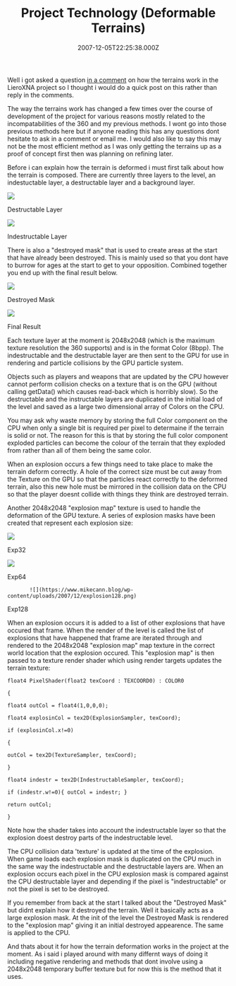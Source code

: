 ﻿---
coverImage: /images/fallback-post-header.png
date: "2007-12-05T22:25:38.000Z"
tags: []
title: Project Technology (Deformable Terrains)
oldUrl: /c/project-technology-deformable-terrains
---

Well i got asked a question [in a comment](https://www.mikecann.blog/?p=208#comment-1333) on how the terrains work in the LieroXNA project so I thought i would do a quick post on this rather than reply in the comments.

The way the terrains work has changed a few times over the course of development of the project for various reasons mostly related to the incompatabilities of the 360 and my previous methods. I wont go into those previous methods here but if anyone reading this has any questions dont hesitate to ask in a comment or email me. I would also like to say this may not be the most efficient method as I was only getting the terrains up as a proof of concept first then was planning on refining later.

<!-- more -->

Before i can explain how the terrain is deformed i must first talk about how the terrain is composed. There are currently three layers to the level, an indestuctable layer, a destructable layer and a background layer.

![](https://www.mikecann.blog/wp-content/uploads/2007/12/test02_destr.png)

Destructable Layer

![](https://www.mikecann.blog/wp-content/uploads/2007/12/test02_indestr.png)

Indestructable Layer

There is also a "destroyed mask" that is used to create areas at the start that have already been destroyed. This is mainly used so that you dont have to burrow for ages at the start to get to your opposition. Combined together you end up with the final result below.

![](https://www.mikecann.blog/wp-content/uploads/2007/12/tempmask01.png)

Destroyed Mask

![](https://www.mikecann.blog/wp-content/uploads/2007/12/test03_final.png)

Final Result

Each texture layer at the moment is 2048x2048 (which is the maximum texture resolution the 360 supports) and is in the format Color (8bpp). The indestructable and the destructable layer are then sent to the GPU for use in rendering and particle collisions by the GPU particle system.

Objects such as players and weapons that are updated by the CPU however cannot perform collision checks on a texture that is on the GPU (without calling getData() which causes read-back which is horribly slow). So the destructable and the instructable layers are duplicated in the initial load of the level and saved as a large two dimensional array of Colors on the CPU.

You may ask why waste memory by storing the full Color component on the CPU when only a single bit is required per pixel to determaine if the terrain is solid or not. The reason for this is that by storing the full color component exploded particles can become the colour of the terrain that they exploded from rather than all of them being the same color.

When an explosion occurs a few things need to take place to make the terrain deform correctly. A hole of the correct size must be cut away from the Texture on the GPU so that the particles react correctly to the deformed terrain, also this new hole must be mirrored in the collision data on the CPU so that the player doesnt collide with things they think are destroyed terrain.

Another 2048x2048 "explosion map" texture is used to handle the deformation of the GPU texture. A series of explosion masks have been created that represent each explosion size:

![](https://www.mikecann.blog/wp-content/uploads/2007/12/explosion32.png)

Exp32

![](https://www.mikecann.blog/wp-content/uploads/2007/12/explosion64.png)

Exp64

           ![](https://www.mikecann.blog/wp-content/uploads/2007/12/explosion128.png)

Exp128

When an explosion occurs it is added to a list of other explosions that have occured that frame. When the render of the level is called the list of explosions that have happened that frame are iterated through and rendered to the 2048x2048 "explosion map" map texture in the correct world location that the explosion occured. This "explosion map" is then passed to a texture render shader which using render targets updates the terrain texture:

```
float4 PixelShader(float2 texCoord : TEXCOORD0) : COLOR0

{

float4 outCol = float4(1,0,0,0);

float4 explosinCol = tex2D(ExplosionSampler, texCoord);

if (explosinCol.x!=0)

{

outCol = tex2D(TextureSampler, texCoord);

}

float4 indestr = tex2D(IndestructableSampler, texCoord);

if (indestr.w!=0){ outCol = indestr; }

return outCol;

}
```

Note how the shader takes into account the indestructable layer so that the explosion doest destroy parts of the indestructable level.

The CPU collision data 'texture' is updated at the time of the explosion. When game loads each explosion mask is duplicated on the CPU much in the same way the indestructable and the destructable layers are. When an explosion occurs each pixel in the CPU explosion mask is compared against the CPU destructable layer and depending if the pixel is "indestructable" or not the pixel is set to be destroyed.

If you remember from back at the start I talked about the "Destroyed Mask" but didnt explain how it destroyed the terrain. Well it basically acts as a large explosion mask. At the init of the level the Destroyed Mask is rendered to the "explosion map" giving it an initial destroyed appearence. The same is applied to the CPU.

And thats about it for how the terrain deformation works in the project at the moment. As i said i played around with many differnt ways of doing it including negative rendering and methods that dont involve using a 2048x2048 temporary buffer texture but for now this is the method that it uses.
